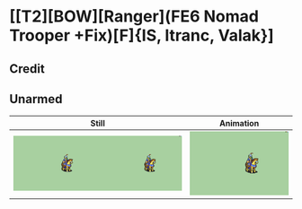 # [\[T2\]\[BOW\]\[Ranger\]\(FE6 Nomad Trooper +Fix\)\[F\]{IS, ltranc, Valak}]

## Credit


	
## Unarmed

| Still | Animation |
| :---: | :-------: |
| ![Unarmed still](./Unarmed_000.png) | ![Unarmed animation](./Unarmed.gif) |
